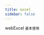 ```yaml
---
title: excel
sidebar: false
---
```


webExcel
<code src="./demo/BaseDemo.tsx" description="基本使用">基本使用</code>

